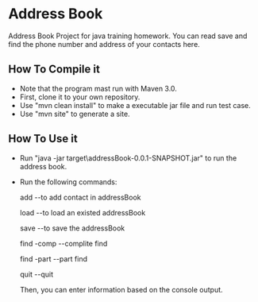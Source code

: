 # Address Book

Address Book Project for java training homework.
You can read save and find the phone number and address of your contacts here.

## How To Compile it

* Note that the program mast run with Maven 3.0.
* First, clone it to your own repository.
* Use "mvn clean install" to make a executable jar file and run test case.
* Use "mvn site" to generate a site.

## How To Use it

* Run "java -jar target\addressBook-0.0.1-SNAPSHOT.jar" to run the address book.
* Run the following commands:

	add		--to add contact in addressBook

	load		--to load an existed addressBook

	save		--to save the addressBook

	find -comp	--complite find

	find -part	--part find

	quit 		--quit

  Then, you can enter information based on the console output.
